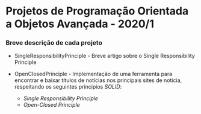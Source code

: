 # Projetos de Programação Orientada a Objetos Avançada - 2020/1

### Breve descrição de cada projeto

*   SingleResponsibilityPrinciple - Breve artigo sobre o Single Responsibility Principle

*   OpenClosedPrinciple - Implementação de uma ferramenta para encontrar e baixar títulos de notícias nos principais sites de notícia, respeitando os seguintes princípios *SOLID*: 
    -   *Single* *Responsibility* *Principle*
    -   *Open-Closed* *Principle*  